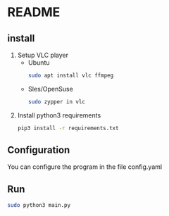 # README

## install

1. Setup VLC player
   * Ubuntu
      ```bash
      sudo apt install vlc ffmpeg
      ```
   * Sles/OpenSuse
      ```bash
      sudo zypper in vlc
      ```
2. Install python3 requirements
      ```bash
      pip3 install -r requirements.txt
      ```
## Configuration

You can configure the program in the file config.yaml

## Run

   ```bash
   sudo python3 main.py
   ```
